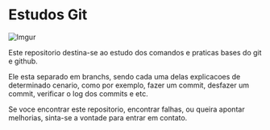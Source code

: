 # Estudos Git

![Imgur](https://i.imgur.com/nVwdfZv.png?1)

Este repositorio destina-se ao estudo dos comandos e praticas bases do git e github.

Ele esta separado em branchs, sendo cada uma delas explicacoes de determinado cenario, como por exemplo, fazer um commit, desfazer um commit, verificar o log dos commits e etc.

Se voce encontrar este repositorio, encontrar falhas, ou queira apontar melhorias, sinta-se a vontade para entrar em contato.
